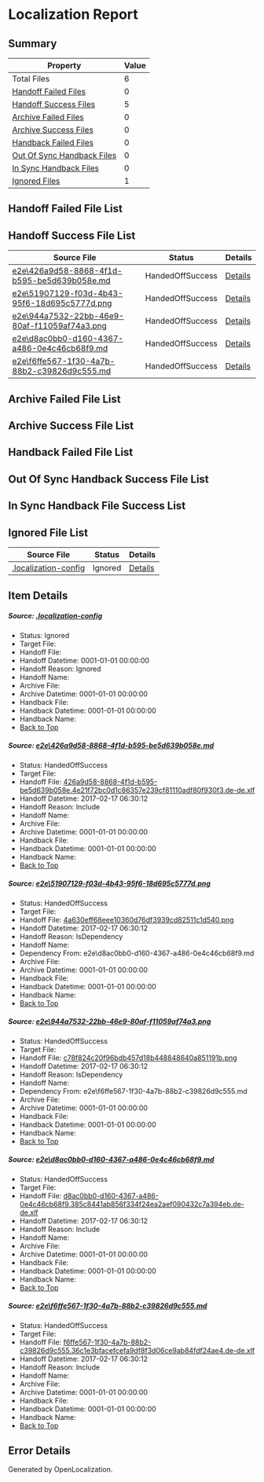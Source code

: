 # <a name='report-top'></a> Localization Report

## Summary
 Property | Value 
 -------- | ----- 
 Total Files | 6
[ Handoff Failed Files ](#handoff-failed-list)| 0
[ Handoff Success Files ](#handoff-success-list)| 5
[ Archive Failed Files ](#archive-failed-list)| 0
[ Archive Success Files ](#archive-success-list)| 0
[ Handback Failed Files ](#handback-failed-list)| 0
[ Out Of Sync Handback Files ](#outofsync-handback-success-list)| 0
[ In Sync Handback Files ](#insync-handback-success-list)| 0
[ Ignored Files ](#ignored-list)| 1

## <a name='handoff-failed-list'></a> Handoff Failed File List

## <a name='handoff-success-list'></a> Handoff Success File List
 Source File | Status | Details 
 ----------- | ------ | ------- 
 [e2e\426a9d58-8868-4f1d-b595-be5d639b058e.md](https://github.com/OpenLocalizationTestOrg/ol-test0/blob/f1f793d8831ac643c6ff9c76d951dadfa9e46cd1/e2e/426a9d58-8868-4f1d-b595-be5d639b058e.md) | HandedOffSuccess | [Details](#384b6bce8fcbfe867804515399124e471a02f2141)
 [e2e\51907129-f03d-4b43-95f6-18d695c5777d.png](https://github.com/OpenLocalizationTestOrg/ol-test0/blob/f1f793d8831ac643c6ff9c76d951dadfa9e46cd1/e2e/51907129-f03d-4b43-95f6-18d695c5777d.png) | HandedOffSuccess | [Details](#4a630eff68eee10360d76df3939cd82511c1d5402)
 [e2e\944a7532-22bb-46e9-80af-f11059af74a3.png](https://github.com/OpenLocalizationTestOrg/ol-test0/blob/f1f793d8831ac643c6ff9c76d951dadfa9e46cd1/e2e/944a7532-22bb-46e9-80af-f11059af74a3.png) | HandedOffSuccess | [Details](#c78f824c20f96bdb457d18b448848640a851191b3)
 [e2e\d8ac0bb0-d160-4367-a486-0e4c46cb68f9.md](https://github.com/OpenLocalizationTestOrg/ol-test0/blob/f1f793d8831ac643c6ff9c76d951dadfa9e46cd1/e2e/d8ac0bb0-d160-4367-a486-0e4c46cb68f9.md) | HandedOffSuccess | [Details](#19bb5525a815dd459f0527ebc841bf965e6938794)
 [e2e\f6ffe567-1f30-4a7b-88b2-c39826d9c555.md](https://github.com/OpenLocalizationTestOrg/ol-test0/blob/f1f793d8831ac643c6ff9c76d951dadfa9e46cd1/e2e/f6ffe567-1f30-4a7b-88b2-c39826d9c555.md) | HandedOffSuccess | [Details](#829b0c8c017fe239e8ae8d42ec0e626c7351fa7b5)

## <a name='archive-failed-list'></a> Archive Failed File List

## <a name='archive-success-list'></a> Archive Success File List

## <a name='handback-failed-list'></a> Handback Failed File List

## <a name='outofsync-handback-success-list'></a> Out Of Sync Handback Success File List

## <a name='insync-handback-success-list'></a> In Sync Handback File Success List

## <a name='ignored-list'></a> Ignored File List
 Source File | Status | Details 
 ----------- | ------ | ------- 
 [.localization-config](https://github.com/OpenLocalizationTestOrg/ol-test0/blob/f1f793d8831ac643c6ff9c76d951dadfa9e46cd1/.localization-config) | Ignored | [Details](#cb0632cf59c1387fc1742bfb9fa3c47f87e2e5c90)

## Item Details
##### <a name='cb0632cf59c1387fc1742bfb9fa3c47f87e2e5c90'></a> Source: [.localization-config](https://github.com/OpenLocalizationTestOrg/ol-test0/blob/f1f793d8831ac643c6ff9c76d951dadfa9e46cd1/.localization-config)
* Status: Ignored
* Target File: 
* Handoff File: 
* Handoff Datetime: 0001-01-01 00:00:00
* Handoff Reason: Ignored
* Handoff Name: 
* Archive File: 
* Archive Datetime: 0001-01-01 00:00:00
* Handback File: 
* Handback Datetime: 0001-01-01 00:00:00
* Handback Name: 
* [Back to Top](#report-top)

##### <a name='384b6bce8fcbfe867804515399124e471a02f2141'></a> Source: [e2e\426a9d58-8868-4f1d-b595-be5d639b058e.md](https://github.com/OpenLocalizationTestOrg/ol-test0/blob/f1f793d8831ac643c6ff9c76d951dadfa9e46cd1/e2e/426a9d58-8868-4f1d-b595-be5d639b058e.md)
* Status: HandedOffSuccess
* Target File: 
* Handoff File: [426a9d58-8868-4f1d-b595-be5d639b058e.4e21f72bc0d1c86357e239cf81110adf80f930f3.de-de.xlf](https://github.com/OpenLocalizationTestOrg/ol-test0-handoff/blob/82dc8fe4161392915658cd184948bdf1a3fb90e6/ol-handoff/OpenLocalizationTestOrg/ol-test0-dede/xinjiang/ht/426a9d58-8868-4f1d-b595-be5d639b058e.4e21f72bc0d1c86357e239cf81110adf80f930f3.de-de.xlf)
* Handoff Datetime: 2017-02-17 06:30:12
* Handoff Reason: Include
* Handoff Name: 
* Archive File: 
* Archive Datetime: 0001-01-01 00:00:00
* Handback File: 
* Handback Datetime: 0001-01-01 00:00:00
* Handback Name: 
* [Back to Top](#report-top)

##### <a name='4a630eff68eee10360d76df3939cd82511c1d5402'></a> Source: [e2e\51907129-f03d-4b43-95f6-18d695c5777d.png](https://github.com/OpenLocalizationTestOrg/ol-test0/blob/f1f793d8831ac643c6ff9c76d951dadfa9e46cd1/e2e/51907129-f03d-4b43-95f6-18d695c5777d.png)
* Status: HandedOffSuccess
* Target File: 
* Handoff File: [4a630eff68eee10360d76df3939cd82511c1d540.png](https://github.com/OpenLocalizationTestOrg/ol-test0-handoff/blob/82dc8fe4161392915658cd184948bdf1a3fb90e6/ol-handoff/OpenLocalizationTestOrg/ol-test0-dede/xinjiang/ht/4a630eff68eee10360d76df3939cd82511c1d540.png)
* Handoff Datetime: 2017-02-17 06:30:12
* Handoff Reason: IsDependency
* Handoff Name: 
* Dependency From: e2e\d8ac0bb0-d160-4367-a486-0e4c46cb68f9.md
* Archive File: 
* Archive Datetime: 0001-01-01 00:00:00
* Handback File: 
* Handback Datetime: 0001-01-01 00:00:00
* Handback Name: 
* [Back to Top](#report-top)

##### <a name='c78f824c20f96bdb457d18b448848640a851191b3'></a> Source: [e2e\944a7532-22bb-46e9-80af-f11059af74a3.png](https://github.com/OpenLocalizationTestOrg/ol-test0/blob/f1f793d8831ac643c6ff9c76d951dadfa9e46cd1/e2e/944a7532-22bb-46e9-80af-f11059af74a3.png)
* Status: HandedOffSuccess
* Target File: 
* Handoff File: [c78f824c20f96bdb457d18b448848640a851191b.png](https://github.com/OpenLocalizationTestOrg/ol-test0-handoff/blob/82dc8fe4161392915658cd184948bdf1a3fb90e6/ol-handoff/OpenLocalizationTestOrg/ol-test0-dede/xinjiang/ht/c78f824c20f96bdb457d18b448848640a851191b.png)
* Handoff Datetime: 2017-02-17 06:30:12
* Handoff Reason: IsDependency
* Handoff Name: 
* Dependency From: e2e\f6ffe567-1f30-4a7b-88b2-c39826d9c555.md
* Archive File: 
* Archive Datetime: 0001-01-01 00:00:00
* Handback File: 
* Handback Datetime: 0001-01-01 00:00:00
* Handback Name: 
* [Back to Top](#report-top)

##### <a name='19bb5525a815dd459f0527ebc841bf965e6938794'></a> Source: [e2e\d8ac0bb0-d160-4367-a486-0e4c46cb68f9.md](https://github.com/OpenLocalizationTestOrg/ol-test0/blob/f1f793d8831ac643c6ff9c76d951dadfa9e46cd1/e2e/d8ac0bb0-d160-4367-a486-0e4c46cb68f9.md)
* Status: HandedOffSuccess
* Target File: 
* Handoff File: [d8ac0bb0-d160-4367-a486-0e4c46cb68f9.385c8441ab856f334f24ea2aef090432c7a394eb.de-de.xlf](https://github.com/OpenLocalizationTestOrg/ol-test0-handoff/blob/82dc8fe4161392915658cd184948bdf1a3fb90e6/ol-handoff/OpenLocalizationTestOrg/ol-test0-dede/xinjiang/ht/d8ac0bb0-d160-4367-a486-0e4c46cb68f9.385c8441ab856f334f24ea2aef090432c7a394eb.de-de.xlf)
* Handoff Datetime: 2017-02-17 06:30:12
* Handoff Reason: Include
* Handoff Name: 
* Archive File: 
* Archive Datetime: 0001-01-01 00:00:00
* Handback File: 
* Handback Datetime: 0001-01-01 00:00:00
* Handback Name: 
* [Back to Top](#report-top)

##### <a name='829b0c8c017fe239e8ae8d42ec0e626c7351fa7b5'></a> Source: [e2e\f6ffe567-1f30-4a7b-88b2-c39826d9c555.md](https://github.com/OpenLocalizationTestOrg/ol-test0/blob/f1f793d8831ac643c6ff9c76d951dadfa9e46cd1/e2e/f6ffe567-1f30-4a7b-88b2-c39826d9c555.md)
* Status: HandedOffSuccess
* Target File: 
* Handoff File: [f6ffe567-1f30-4a7b-88b2-c39826d9c555.36c1e3bfacefcefa9df8f3d06ce9ab84fdf24ae4.de-de.xlf](https://github.com/OpenLocalizationTestOrg/ol-test0-handoff/blob/82dc8fe4161392915658cd184948bdf1a3fb90e6/ol-handoff/OpenLocalizationTestOrg/ol-test0-dede/xinjiang/ht/f6ffe567-1f30-4a7b-88b2-c39826d9c555.36c1e3bfacefcefa9df8f3d06ce9ab84fdf24ae4.de-de.xlf)
* Handoff Datetime: 2017-02-17 06:30:12
* Handoff Reason: Include
* Handoff Name: 
* Archive File: 
* Archive Datetime: 0001-01-01 00:00:00
* Handback File: 
* Handback Datetime: 0001-01-01 00:00:00
* Handback Name: 
* [Back to Top](#report-top)


## Error Details

Generated by OpenLocalization.

